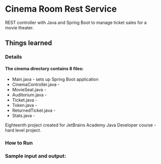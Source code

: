 # Cinema Room Rest Service
REST controller with Java and Spring Boot to manage ticket sales for a movie theater.  

## Things learned 


### Details

#### The cinema directory contains 8 files: 

* Main.java - sets up Spring Boot application
* CinemaController.java -  
* MovieSeat.java - 
* Auditorium.java - 
* Ticket.java - 
* Token.java - 
* ReturnedTicket.java - 
* Stats.java - 


Eighteenth project created for JetBrains Academy Java Developer course - hard level project.

### How to Run


### Sample input and output:
